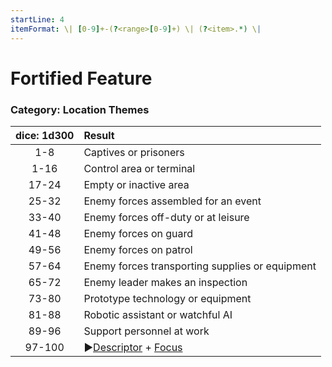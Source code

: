 ```yaml
---
startLine: 4
itemFormat: \| [0-9]+-(?<range>[0-9]+) \| (?<item>.*) \|
---
```

# Fortified Feature
### Category: Location Themes

| dice: 1d300 | Result |
|:----:|:-------|
| 1-8 | Captives or prisoners |
| 1-16 | Control area or terminal |
| 17-24 | Empty or inactive area |
| 25-32 | Enemy forces assembled for an event |
| 33-40 | Enemy forces off-duty or at leisure |
| 41-48 | Enemy forces on guard |
| 49-56 | Enemy forces on patrol |
| 57-64 | Enemy forces transporting supplies or equipment |
| 65-72 | Enemy leader makes an inspection |
| 73-80 | Prototype technology or equipment |
| 81-88 | Robotic assistant or watchful AI |
| 89-96 | Support personnel at work |
| 97-100 | ▶[Descriptor](Core_Descriptor.md) + [Focus](Core_Focus.md) |